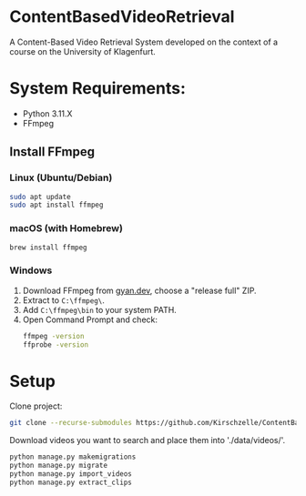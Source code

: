 # ContentBasedVideoRetrieval
A Content-Based Video Retrieval System developed on the context of a course on the University of Klagenfurt.

# System Requirements:
- Python 3.11.X
- FFmpeg

## Install FFmpeg

### Linux (Ubuntu/Debian)
```bash
sudo apt update
sudo apt install ffmpeg
```

### macOS (with Homebrew)
```bash
brew install ffmpeg
```

### Windows
1. Download FFmpeg from [gyan.dev](https://www.gyan.dev/ffmpeg/builds/), choose a "release full" ZIP.
2. Extract to `C:\ffmpeg\`.
3. Add `C:\ffmpeg\bin` to your system PATH.
4. Open Command Prompt and check:
   ```bash
   ffmpeg -version
   ffprobe -version
   ```

# Setup

Clone project:
   ```bash
   git clone --recurse-submodules https://github.com/Kirschzelle/ContentBasedVideoRetrieval.git
   ```
Download videos you want to search and place them into './data/videos/'.
   ```bash
   python manage.py makemigrations
   python manage.py migrate
   python manage.py import_videos
   python manage.py extract_clips
   ```